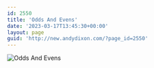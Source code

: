 ```yaml
---
id: 2550
title: 'Odds And Evens'
date: '2023-03-17T13:45:30+00:00'
layout: page
guid: 'http://new.andydixon.com/?page_id=2550'
---
```


![Odds And Evens](https://i0.wp.com/assets.g8x2.ldn.idrivee2-23.com/posters/Odds%20And%20Evens%2001.jpg?w=1200&ssl=1 "Odds And Evens")